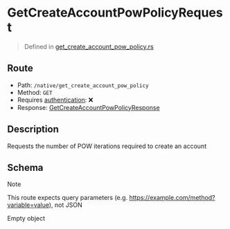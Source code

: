 # GetCreateAccountPowPolicyRequest
> Defined in [get_create_account_pow_policy.rs](../../../../../interface/src/interface/routes/native/get_create_account_pow_policy.rs)

## Route
- Path: `/native/get_create_account_pow_policy`
- Method: `GET`
- Requires [authentication](../../../../Flows/Authentication%20Flow.md): ❌
- Response: [GetCreateAccountPowPolicyResponse](GetCreateAccountPowPolicyResponse.md)

## Description
Requests the number of POW iterations required to create an account

## Schema
> [!NOTE]
> This route expects query parameters (e.g. https://example.com/method?variable=value), not JSON

Empty object


